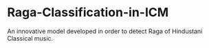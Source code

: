 # Raga-Classification-in-ICM
An innovative model developed in order to detect Raga of Hindustani Classical music.
